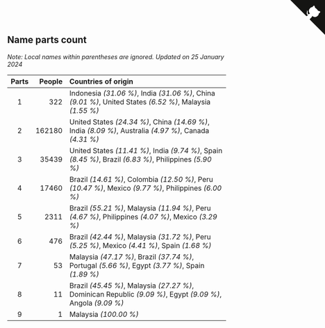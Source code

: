 ## Name parts count

*Note: Local names within parentheses are ignored.*
*Updated on 25 January 2024*

| Parts | People | Countries of origin |
| :--: | ---: | :--- |
| 1 | 322 | Indonesia *(31.06 %)*, India *(31.06 %)*, China *(9.01 %)*, United States *(6.52 %)*, Malaysia *(1.55 %)* |
| 2 | 162180 | United States *(24.34 %)*, China *(14.69 %)*, India *(8.09 %)*, Australia *(4.97 %)*, Canada *(4.31 %)* |
| 3 | 35439 | United States *(11.41 %)*, India *(9.74 %)*, Spain *(8.45 %)*, Brazil *(6.83 %)*, Philippines *(5.90 %)* |
| 4 | 17460 | Brazil *(14.61 %)*, Colombia *(12.50 %)*, Peru *(10.47 %)*, Mexico *(9.77 %)*, Philippines *(6.00 %)* |
| 5 | 2311 | Brazil *(55.21 %)*, Malaysia *(11.94 %)*, Peru *(4.67 %)*, Philippines *(4.07 %)*, Mexico *(3.29 %)* |
| 6 | 476 | Brazil *(42.44 %)*, Malaysia *(31.72 %)*, Peru *(5.25 %)*, Mexico *(4.41 %)*, Spain *(1.68 %)* |
| 7 | 53 | Malaysia *(47.17 %)*, Brazil *(37.74 %)*, Portugal *(5.66 %)*, Egypt *(3.77 %)*, Spain *(1.89 %)* |
| 8 | 11 | Brazil *(45.45 %)*, Malaysia *(27.27 %)*, Dominican Republic *(9.09 %)*, Egypt *(9.09 %)*, Angola *(9.09 %)* |
| 9 | 1 | Malaysia *(100.00 %)* |


<a href="https://github.com/jonatanklosko/wca_statistics" class="github-corner" aria-label="View source on Github"><svg width="80" height="80" viewBox="0 0 250 250" style="fill:#151513; color:#fff; position: absolute; top: 0; border: 0; right: 0;" aria-hidden="true"><path d="M0,0 L115,115 L130,115 L142,142 L250,250 L250,0 Z"></path><path d="M128.3,109.0 C113.8,99.7 119.0,89.6 119.0,89.6 C122.0,82.7 120.5,78.6 120.5,78.6 C119.2,72.0 123.4,76.3 123.4,76.3 C127.3,80.9 125.5,87.3 125.5,87.3 C122.9,97.6 130.6,101.9 134.4,103.2" fill="currentColor" style="transform-origin: 130px 106px;" class="octo-arm"></path><path d="M115.0,115.0 C114.9,115.1 118.7,116.5 119.8,115.4 L133.7,101.6 C136.9,99.2 139.9,98.4 142.2,98.6 C133.8,88.0 127.5,74.4 143.8,58.0 C148.5,53.4 154.0,51.2 159.7,51.0 C160.3,49.4 163.2,43.6 171.4,40.1 C171.4,40.1 176.1,42.5 178.8,56.2 C183.1,58.6 187.2,61.8 190.9,65.4 C194.5,69.0 197.7,73.2 200.1,77.6 C213.8,80.2 216.3,84.9 216.3,84.9 C212.7,93.1 206.9,96.0 205.4,96.6 C205.1,102.4 203.0,107.8 198.3,112.5 C181.9,128.9 168.3,122.5 157.7,114.1 C157.9,116.9 156.7,120.9 152.7,124.9 L141.0,136.5 C139.8,137.7 141.6,141.9 141.8,141.8 Z" fill="currentColor" class="octo-body"></path></svg></a><style>.github-corner:hover .octo-arm{animation:octocat-wave 560ms ease-in-out}@keyframes octocat-wave{0%,100%{transform:rotate(0)}20%,60%{transform:rotate(-25deg)}40%,80%{transform:rotate(10deg)}}@media (max-width:500px){.github-corner:hover .octo-arm{animation:none}.github-corner .octo-arm{animation:octocat-wave 560ms ease-in-out}}</style>
